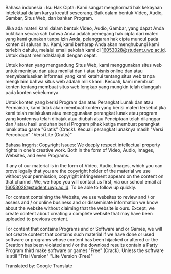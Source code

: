 Bahasa indonesia :
Isu Hak Cipta:
Kami sangat menghormati hak kekayaan intelektual dalam karya kreatif seseorang. Baik dalam bentuk Video, Audio, Gambar, Situs Web, dan bahkan Program.

Jika ada materi kami dalam bentuk Video, Audio, Gambar, yang dapat Anda buktikan secara sah bahwa Anda adalah pemegang hak cipta dari materi yang kami gunakan tanpa izin Anda, pelanggaran hak cipta muncul pada konten di saluran itu. Kami, kami berharap Anda akan menghubungi kami terlebih dahulu, melalui email sekolah kami di 16053028@student.uwp.ac.id. Untuk dapat menindaklanjuti dengan cepat.

Untuk konten yang mengandung Situs Web, kami menggunakan situs web untuk meninjau dan atau menilai dan / atau bisnis online dan atau menyebarluaskan informasi yang kami ketahui tentang situs web tanpa mengklaim bahwa situs web adalah milik kami. Kecuali, kami membuat konten tentang membuat situs web lengkap yang mungkin telah diunggah pada konten sebelumnya.

Untuk konten yang berisi Program dan atau Perangkat Lunak dan atau Permainan, kami tidak akan membuat konten yang berisi materi tersebut jika kami telah melakukan atau menggunakan perangkat lunak atau program yang kontennya telah dibajak atau diubah atau Penciptaan telah dilanggar dan / atau hasil unduhan berisi Program pihak ketiga membuat perangkat lunak atau game "Gratis" (Crack). Kecuali perangkat lunaknya masih "Versi Percobaan" "Versi Lite (Gratis)"

Bahasa Inggris:
Copyright Issues:
We deeply respect intellectual property rights in one's creative work. Both in the form of Video, Audio, Images, Websites, and even Programs.

If any of our material is in the form of Video, Audio, Images, which you can prove legally that you are the copyright holder of the material we use without your permission, copyright infringement appears on the content on that channel. We, we hope you will contact us first, via our school email at 16053028@student.uwp.ac.id. To be able to follow up quickly.

For content containing the Website, we use websites to review and / or assess and / or online business and or disseminate information we know about the website without claiming that the website is ours. Except, we create content about creating a complete website that may have been uploaded to previous content.

For content that contains Programs and or Software and or Games, we will not create content that contains such material if we have done or used software or programs whose content has been hijacked or altered or the Creation has been violated and / or the download results contain a Party Program third make software or games "Free" (Crack). Unless the software is still "Trial Version" "Lite Version (Free)"

Translated by: Google Translate